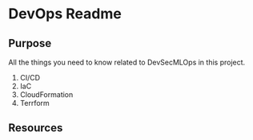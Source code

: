 # DevOps Readme

## Purpose

All the things you need to know related to DevSecMLOps in this project.

1. CI/CD
2. IaC
3. CloudFormation
4. Terrform

## Resources

